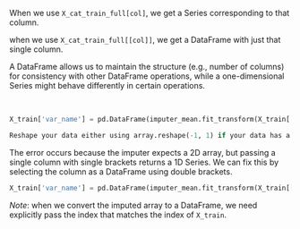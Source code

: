 When we use `X_cat_train_full[col]`, we get a Series corresponding to that column.

when we use `X_cat_train_full[[col]]`, we get a DataFrame with just that single column.

A DataFrame allows us to maintain the structure (e.g., number of columns) for consistency with other DataFrame operations, while a one-dimensional Series might behave differently in certain operations.

<br>

```python
X_train['var_name'] = pd.DataFrame(imputer_mean.fit_transform(X_train['var_name']), index=X_train.index)

Reshape your data either using array.reshape(-1, 1) if your data has a single feature or array.reshape(1, -1) if it contains a single sample.
```

The error occurs because the imputer expects a 2D array, but passing a single column with single brackets returns a 1D Series. We can fix this by selecting the column as a DataFrame using double brackets. 

```python
X_train['var_name'] = pd.DataFrame(imputer_mean.fit_transform(X_train[['var_name']]), index=X_train.index)
```

*Note*: when we convert the imputed array to a DataFrame, we need explicitly pass the index that matches the index of `X_train`.
